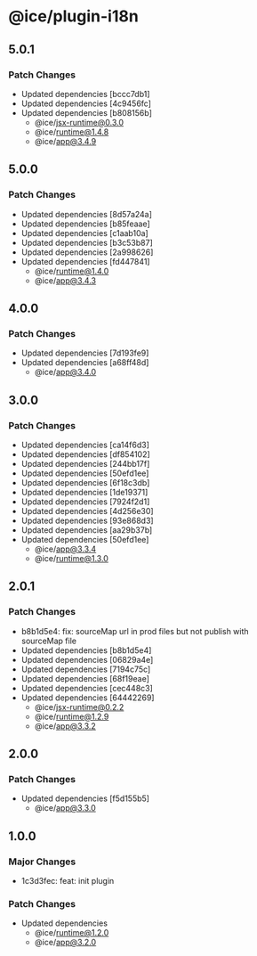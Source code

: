# @ice/plugin-i18n

## 5.0.1

### Patch Changes

- Updated dependencies [bccc7db1]
- Updated dependencies [4c9456fc]
- Updated dependencies [b808156b]
  - @ice/jsx-runtime@0.3.0
  - @ice/runtime@1.4.8
  - @ice/app@3.4.9

## 5.0.0

### Patch Changes

- Updated dependencies [8d57a24a]
- Updated dependencies [b85feaae]
- Updated dependencies [c1aab10a]
- Updated dependencies [b3c53b87]
- Updated dependencies [2a998626]
- Updated dependencies [fd447841]
  - @ice/runtime@1.4.0
  - @ice/app@3.4.3

## 4.0.0

### Patch Changes

- Updated dependencies [7d193fe9]
- Updated dependencies [a68ff48d]
  - @ice/app@3.4.0

## 3.0.0

### Patch Changes

- Updated dependencies [ca14f6d3]
- Updated dependencies [df854102]
- Updated dependencies [244bb17f]
- Updated dependencies [50efd1ee]
- Updated dependencies [6f18c3db]
- Updated dependencies [1de19371]
- Updated dependencies [7924f2d1]
- Updated dependencies [4d256e30]
- Updated dependencies [93e868d3]
- Updated dependencies [aa29b37b]
- Updated dependencies [50efd1ee]
  - @ice/app@3.3.4
  - @ice/runtime@1.3.0

## 2.0.1

### Patch Changes

- b8b1d5e4: fix: sourceMap url in prod files but not publish with sourceMap file
- Updated dependencies [b8b1d5e4]
- Updated dependencies [06829a4e]
- Updated dependencies [7194c75c]
- Updated dependencies [68f19eae]
- Updated dependencies [cec448c3]
- Updated dependencies [64442269]
  - @ice/jsx-runtime@0.2.2
  - @ice/runtime@1.2.9
  - @ice/app@3.3.2

## 2.0.0

### Patch Changes

- Updated dependencies [f5d155b5]
  - @ice/app@3.3.0

## 1.0.0

### Major Changes

- 1c3d3fec: feat: init plugin

### Patch Changes

- Updated dependencies
  - @ice/runtime@1.2.0
  - @ice/app@3.2.0

